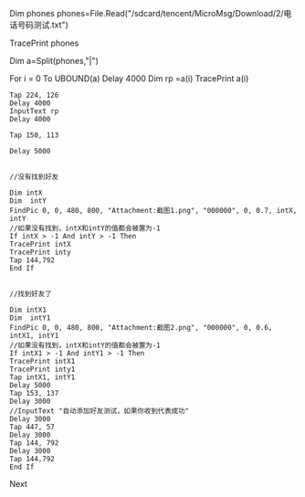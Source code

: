 

Dim phones
phones=File.Read("/sdcard/tencent/MicroMsg/Download/2/电话号码测试.txt")


TracePrint phones

Dim a=Split(phones,"|")

For i = 0 To UBOUND(a)
	Delay 4000
	Dim rp =a(i)
	TracePrint a(i)

	Tap 224, 126
	Delay 4000
	InputText rp
	Delay 4000

	Tap 150, 113

  	Delay 5000


	//没有找到好友

	Dim intX
	Dim  intY
	FindPic 0, 0, 480, 800, "Attachment:截图1.png", "000000", 0, 0.7, intX, intY
	//如果没有找到，intX和intY的值都会被置为-1
	If intX > -1 And intY > -1 Then
	TracePrint intX
	TracePrint inty
	Tap 144,792
	End If


	//找到好友了

	Dim intX1
	Dim  intY1
	FindPic 0, 0, 480, 800, "Attachment:截图2.png", "000000", 0, 0.6, intX1, intY1
	//如果没有找到，intX和intY的值都会被置为-1
	If intX1 > -1 And intY1 > -1 Then
	TracePrint intX1
	TracePrint inty1
	Tap intX1, intY1
	Delay 5000
	Tap 153, 137
	Delay 3000
	//InputText "自动添加好友测试，如果你收到代表成功"
	Delay 3000
	Tap 447, 57
	Delay 3000
	Tap 144, 792
	Delay 3000
	Tap 144,792
	End If

Next
